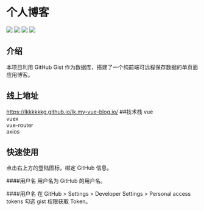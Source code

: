 # 个人博客

![](https://img.shields.io/badge/vue-2.6.6-brightgreen.svg?style=flat-square)
![](https://img.shields.io/badge/vuex-2.6.6-brightgreen.svg?style=flat-square)
![](https://img.shields.io/badge/vue--router-3.0.3-brightgreen.svg?style=flat-square)
![](https://img.shields.io/badge/axios-0.18.0-orange.svg?style=flat-square)
## 介绍
本项目利用 GitHub Gist 作为数据库，搭建了一个纯前端可远程保存数据的单页面应用博客。
## 线上地址
https://lkkkkkkg.github.io/lk.my-vue-blog.io/
##技术栈
vue <br>
vuex <br>
vue-router <br>
axios

## 快速使用
点击右上方的登陆图标，绑定 GitHub 信息。

####用户名
用户名为 GitHub 的用户名。

####用户名
在 GitHub > Settings > Developer Settings > Personal access tokens 勾选 gist 权限获取 Token。

